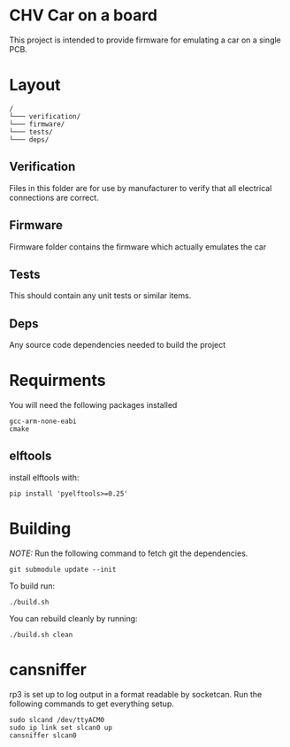 # CHV Car on a board
This project is intended to provide firmware for emulating a car on a single PCB.

# Layout
```
/
└─── verification/
└─── firmware/
└─── tests/
└─── deps/
```
## Verification
Files in this folder are for use by manufacturer to verify that all electrical connections are correct.

## Firmware
Firmware folder contains the firmware which actually emulates the car

## Tests
This should contain any unit tests or similar items.

## Deps
Any source code dependencies needed to build the project

# Requirments
You will need the following packages installed
```
gcc-arm-none-eabi
cmake
```

## elftools
install elftools with:
```
pip install 'pyelftools>=0.25'
```



# Building

_*NOTE:*_ Run the following command to fetch git the dependencies.
```
git submodule update --init
```

To build run:
```
./build.sh
```

You can rebuild cleanly by running:
```
./build.sh clean
```

# cansniffer
rp3 is set up to log output in a format readable by socketcan.
Run the following commands to get everything setup.

```
sudo slcand /dev/ttyACM0
sudo ip link set slcan0 up
cansniffer slcan0
```
